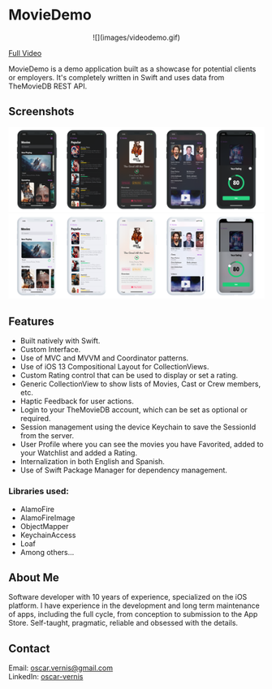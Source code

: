 # MovieDemo

<center>
![](images/videodemo.gif)
</center>


[Full Video](https://dl.dropboxusercontent.com/s/oz6onb19ov46u4f/video_screen.MP4?dl=0)

MovieDemo is a demo application built as a showcase for potential clients or employers. It's completely written in Swift and uses data from TheMovieDB REST API.

## Screenshots

![](images/Screenshots-Dark.png)
![](images/Screenshots-Light.png)

## Features
- Built natively with Swift.
- Custom Interface.
- Use of MVC and MVVM and Coordinator patterns.
- Use of iOS 13 Compositional Layout for CollectionViews.
- Custom Rating control that can be used to display or set a rating.
- Generic CollectionView to show lists of Movies, Cast or Crew members, etc.
- Haptic Feedback for user actions.
- Login to your TheMovieDB account, which can be set as optional or required.
- Session management using the device Keychain to save the SessionId from the server.
- User Profile where you can see the movies you have Favorited, added to your Watchlist and added a Rating.
- Internalization in both English and Spanish.
- Use of Swift Package Manager for dependency management.

### Libraries used:
- AlamoFire
- AlamoFireImage
- ObjectMapper
- KeychainAccess
- Loaf
- Among others...


## About Me
Software developer with 10 years of experience, specialized on the iOS platform. I have experience in the development and long term maintenance of apps, including the full cycle, from conception to submission to the App Store. Self-taught, pragmatic, reliable and obsessed with the details.

## Contact
Email: <oscar.vernis@gmail.com><br>
LinkedIn: [oscar-vernis](https://www.linkedin.com/in/oscar-vernis/)
